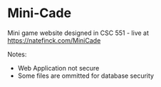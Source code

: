 # Mini-Cade
Mini game website designed in CSC 551 - live at https://natefinck.com/MiniCade 

Notes:
* Web Application not secure
* Some files are ommitted for database security
